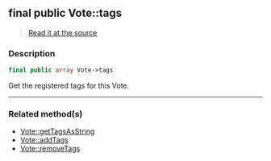 ## final public Vote::tags

> [Read it at the source](https://github.com/julien-boudry/Condorcet/blob/master/src/Vote.php#L26)

### Description    

```php
final public array Vote->tags 
```

Get the registered tags for this Vote.
    
---------------------------------------

### Related method(s)      

* [Vote::getTagsAsString](/Docs/ApiReferences/Vote%20Class/public%20Vote--getTagsAsString.md)    
* [Vote::addTags](/Docs/ApiReferences/Vote%20Class/public%20Vote--addTags.md)    
* [Vote::removeTags](/Docs/ApiReferences/Vote%20Class/public%20Vote--removeTags.md)    

